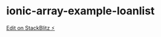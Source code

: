# ionic-array-example-loanlist

[Edit on StackBlitz ⚡️](https://stackblitz.com/edit/ionic-array-example-loanlist)